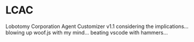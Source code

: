 # LCAC
Lobotomy Corporation Agent Customizer v1.1
considering the implications...
blowing up woof.js with my mind...
beating vscode with hammers...